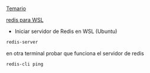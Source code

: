 

[Temario](https://docs.google.com/presentation/d/1vRkyhw8AexTY_ie31c2whJZoHKmGFvXvzLzHroAfBO8/edit?usp=sharing)

[redis para WSL](https://redis.io/download)

- Iniciar servidor de Redis en WSL (Ubuntu)

```bash
redis-server
```

en otra terminal probar que funciona el servidor de redis

```bash
redis-cli ping
```

